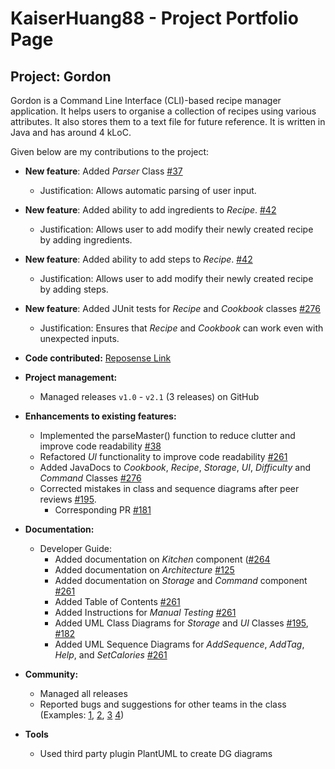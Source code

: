 # KaiserHuang88 - Project Portfolio Page

## Project: Gordon

Gordon is a Command Line Interface (CLI)-based recipe manager application. It helps
users to organise a collection of recipes using various attributes. It also stores them
to a text file for future reference. It is written in Java and has around 4 kLoC.

Given below are my contributions to the project:

* **New feature**: Added _Parser_ Class [#37](https://github.com/AY2122S1-CS2113T-W13-2/tp/pull/37)
    * Justification: Allows automatic parsing of user input.

* **New feature**: Added ability to add ingredients to _Recipe_. [#42](https://github.com/AY2122S1-CS2113T-W13-2/tp/pull/42)
    * Justification: Allows user to add modify their newly created recipe by adding ingredients.

* **New feature**: Added ability to add steps to _Recipe_. [#42](https://github.com/AY2122S1-CS2113T-W13-2/tp/pull/42)
    * Justification: Allows user to add modify their newly created recipe by adding steps.

* **New feature**: Added JUnit tests for _Recipe_ and _Cookbook_ classes [#276](https://github.com/AY2122S1-CS2113T-W13-2/tp/pull/276)
    * Justification: Ensures that _Recipe_ and _Cookbook_ can work even with unexpected inputs.


* **Code contributed:** [Reposense Link](https://nus-cs2113-ay2122s1.github.io/tp-dashboard/?search=KaiserHuang88&sort=groupTitle&sortWithin=title&timeframe=commit&mergegroup=&groupSelect=groupByRepos&breakdown=true&checkedFileTypes=docs~functional-code~test-code~other&since=2021-09-25)


* **Project management:**
    * Managed releases `v1.0` - `v2.1` (3 releases) on GitHub


* **Enhancements to existing features:**
    * Implemented the parseMaster() function to reduce clutter and improve code readability [#38](https://github.com/AY2122S1-CS2113T-W13-2/tp/pull/38)
    * Refactored _UI_ functionality to improve code readability [#261](https://github.com/AY2122S1-CS2113T-W13-2/tp/pull/261)
    * Added JavaDocs to _Cookbook_, _Recipe_, _Storage_, _UI_, _Difficulty_ and _Command_ Classes [#276](https://github.com/AY2122S1-CS2113T-W13-2/tp/pull/276)
    * Corrected mistakes in class and sequence diagrams after peer reviews [#195](https://github.com/AY2122S1-CS2113T-W13-2/tp/pull/195).
      * Corresponding PR [#181](https://github.com/AY2122S1-CS2113T-W13-2/tp/issues/181)


* **Documentation:**
    * Developer Guide:
        * Added documentation on _Kitchen_ component ([#264](https://github.com/AY2122S1-CS2113T-W13-2/tp/pull/264)
        * Added documentation on _Architecture_ [#125](https://github.com/AY2122S1-CS2113T-W13-2/tp/pull/125)
        * Added documentation on _Storage_ and _Command_ component [#261](https://github.com/AY2122S1-CS2113T-W13-2/tp/pull/261)
        * Added Table of Contents [#261](https://github.com/AY2122S1-CS2113T-W13-2/tp/pull/261)
        * Added Instructions for _Manual Testing_ [#261](https://github.com/AY2122S1-CS2113T-W13-2/tp/pull/261)
        * Added UML Class Diagrams for _Storage_ and _UI_ Classes [#195](https://github.com/AY2122S1-CS2113T-W13-2/tp/pull/195), [#182](https://github.com/AY2122S1-CS2113T-W13-2/tp/pull/182)
        * Added UML Sequence Diagrams for _AddSequence_, _AddTag_, _Help_, and _SetCalories_ [#261](https://github.com/AY2122S1-CS2113T-W13-2/tp/pull/195)


* **Community:**
    * Managed all releases
    * Reported bugs and suggestions for other teams in the class (Examples: [1](https://github.com/AY2122S1-CS2113T-W12-1/tp/pull/238#issuecomment-952551758), [2](https://github.com/AY2122S1-CS2113T-W12-1/tp/pull/238#issuecomment-952553178), [3](https://github.com/AY2122S1-CS2113T-W12-1/tp/pull/238#issuecomment-952556032) [4](https://github.com/AY2122S1-CS2113T-W12-1/tp/pull/238#issuecomment-952557341))


* **Tools**
    * Used third party plugin PlantUML to create DG diagrams

